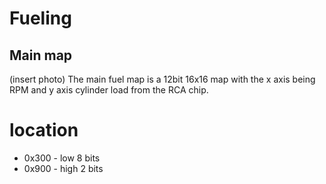 # Fueling
## Main map
(insert photo)
The main fuel map is a 12bit 16x16 map with the x axis being RPM and y axis cylinder load from the RCA chip. 

# location
* 0x300 - low 8 bits
* 0x900 - high 2 bits

